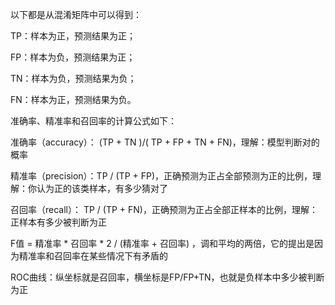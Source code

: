 以下都是从混淆矩阵中可以得到：

TP：样本为正，预测结果为正；

FP：样本为负，预测结果为正；

TN：样本为负，预测结果为负；

FN：样本为正，预测结果为负。

准确率、精准率和召回率的计算公式如下：

准确率（accuracy）： (TP + TN )/( TP + FP + TN + FN)，理解：模型判断对的概率

精准率（precision）：TP / (TP + FP)，正确预测为正占全部预测为正的比例，理解：你认为正的该类样本，有多少猜对了

召回率（recall）： TP / (TP + FN)，正确预测为正占全部正样本的比例，理解：正样本有多少被判断为正

 F值 = 精准率 * 召回率 * 2 / (精准率 + 召回率) ，调和平均的两倍，它的提出是因为精准率和召回率在某些情况下有矛盾的

ROC曲线：纵坐标就是召回率，横坐标是FP/FP+TN，也就是负样本中多少被判断为正
